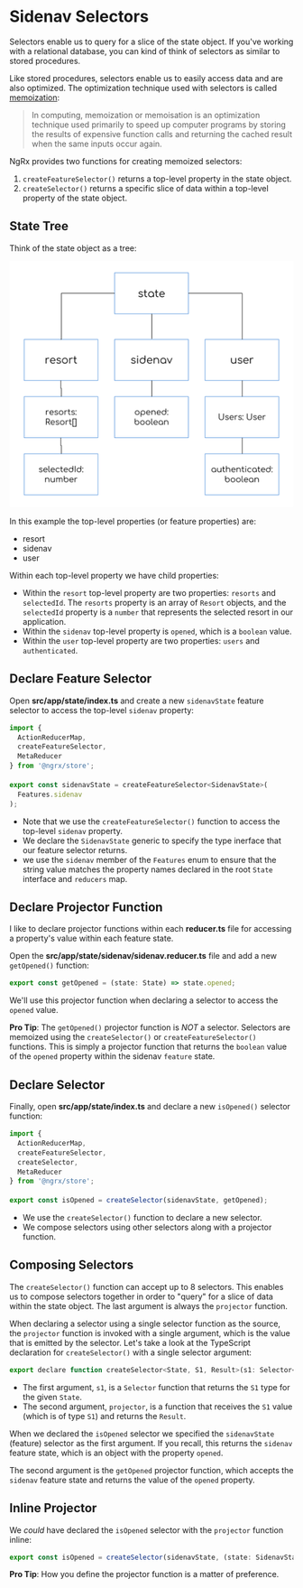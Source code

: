 # Sidenav Selectors

Selectors enable us to query for a slice of the state object.
If you've working with a relational database, you can kind of think of selectors as similar to stored procedures.

Like stored procedures, selectors enable us to easily access data and are also optimized.
The optimization technique used with selectors is called [memoization]():

> In computing, memoization or memoisation is an optimization technique used primarily to speed up computer programs by storing the results of expensive function calls and returning the cached result when the same inputs occur again.

NgRx provides two functions for creating memoized selectors:

1. `createFeatureSelector()` returns a top-level property in the state object.
2. `createSelector()` returns a specific slice of data within a top-level property of the state object.

## State Tree

Think of the state object as a tree:

![State Tree](./images/state-tree.png)

In this example the top-level properties (or feature properties) are:

* resort
* sidenav
* user

Within each top-level property we have child properties:

* Within the `resort` top-level property are two properties: `resorts` and `selectedId`. The `resorts` property is an array of `Resort` objects, and the `selectedId` property is a `number` that represents the selected resort in our application.
* Within the `sidenav` top-level property is `opened`, which is a `boolean` value.
* Within the `user` top-level property are two properties: `users` and `authenticated`.

## Declare Feature Selector

Open **src/app/state/index.ts** and create a new `sidenavState` feature selector to access the top-level `sidenav` property:

```javascript
import {
  ActionReducerMap,
  createFeatureSelector,
  MetaReducer
} from '@ngrx/store';

export const sidenavState = createFeatureSelector<SidenavState>(
  Features.sidenav
);
```

* Note that we use the `createFeatureSelector()` function to access the top-level `sidenav` property.
* We declare the `SidenavState` generic to specify the type inerface that our feature selector returns.
* we use the `sidenav` member of the `Features` enum to ensure that the string value matches the property names declared in the root `State` interface and `reducers` map.

## Declare Projector Function

I like to declare projector functions within each **reducer.ts** file for accessing a property's value within each feature state.

Open the **src/app/state/sidenav/sidenav.reducer.ts** file and add a new `getOpened()` function:

```javascript
export const getOpened = (state: State) => state.opened;
```

We'll use this projector function when declaring a selector to access the `opened` value.

**Pro Tip**: The `getOpened()` projector function is *NOT* a selector.
Selectors are memoized using the `createSelector()` or `createFeatureSelector()` functions.
This is simply a projector function that returns the `boolean` value of the `opened` property within the sidenav `feature` state.

## Declare Selector

Finally, open **src/app/state/index.ts** and declare a new `isOpened()` selector function:

```javascript
import {
  ActionReducerMap,
  createFeatureSelector,
  createSelector,
  MetaReducer
} from '@ngrx/store';

export const isOpened = createSelector(sidenavState, getOpened);
```

* We use the `createSelector()` function to declare a new selector.
* We compose selectors using other selectors along with a projector function.

## Composing Selectors

The `createSelector()` function can accept up to 8 selectors.
This enables us to compose selectors together in order to "query" for a slice of data within the state object.
The last argument is always the `projector` function.

When declaring a selector using a single selector function as the source, the `projector` function is invoked with a single argument, which is the value that is emitted by the selector.
Let's take a look at the TypeScript declaration for `createSelector()` with a single selector argument:

```javascript
export declare function createSelector<State, S1, Result>(s1: Selector<State, S1>, projector: (S1: S1) => Result): MemoizedSelector<State, Result>;
```

* The first argument, `s1`, is a `Selector` function that returns the `S1` type for the given `State`.
* The second argument, `projector`, is a function that receives the `S1` value (which is of type `S1`) and returns the `Result`.

When we declared the `isOpened` selector we specified the `sidenavState` (feature) selector as the first argument.
If you recall, this returns the `sidenav` feature state, which is an object with the property `opened`.

The second argument is the `getOpened` projector function, which accepts the `sidenav` feature state and returns the value of the `opened` property.

## Inline Projector

We _could_ have declared the `isOpened` selector with the `projector` function inline:

```javascript
export const isOpened = createSelector(sidenavState, (state: SidenavState) => state.opened);
```

**Pro Tip**: How you define the projector function is a matter of preference.

<!-- When declaring a selector with multipe selectors, the `projector` function is invoked with many arguments respective of the selectors specified.
For example, we might compose a selector with multiple arguments to access the selected resort within our application:

```javascript
export const resorts = createSelector(resortState, getResorts);

export const selectedResortId = createSelector(resortState, getSelectedResortId);

export const selectedResort = createSelector(
  resorts,
  selectedResortId,
  (resorts: Resort[], selectedResortId: number) => resorts.find(resort => resort.id === selectedResortId)
)
```

In the example above we specify two selector functions: `resorts` and `selectedResortId` -->